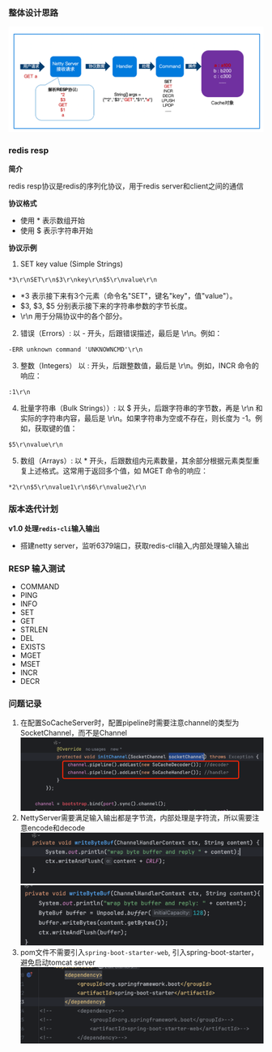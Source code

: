 ### 整体设计思路
![设计思路](socache设计思路.png)

### redis resp

**简介**

redis resp协议是redis的序列化协议，用于redis server和client之间的通信

**协议格式**
- 使用 * 表示数组开始
- 使用 $ 表示字符串开始

**协议示例**
1. SET key value (Simple Strings)
```shell
*3\r\nSET\r\n$3\r\nkey\r\n$5\r\nvalue\r\n
```
- *3 表示接下来有3个元素（命令名"SET"，键名"key"，值"value"）。
- $3, $3, $5 分别表示接下来的字符串参数的字节长度。
- \r\n 用于分隔协议中的各个部分。

2. 错误（Errors）: 以 - 开头，后跟错误描述，最后是 \r\n。例如：
```shell
-ERR unknown command 'UNKNOWNCMD'\r\n
```

3. 整数（Integers） 以 : 开头，后跟整数值，最后是 \r\n。例如，INCR 命令的响应：
```shell
:1\r\n
```        

4. 批量字符串（Bulk Strings））: 以 $ 开头，后跟字符串的字节数，再是 \r\n 和实际的字符串内容，最后是 \r\n。如果字符串为空或不存在，则长度为 -1。例如，获取键的值：
```shell
$5\r\nvalue\r\n
```

5. 数组（Arrays）: 以 * 开头，后跟数组内元素数量，其余部分根据元素类型重复上述格式。这常用于返回多个值，如 MGET 命令的响应：
```shell
*2\r\n$5\r\nvalue1\r\n$6\r\nvalue2\r\n
```

### 版本迭代计划

**v1.0 处理`redis-cli`输入输出** 
- 搭建netty server，监听6379端口，获取redis-cli输入,内部处理输入输出

### RESP 输入测试
- COMMAND
- PING
- INFO
- SET
- GET
- STRLEN
- DEL
- EXISTS
- MGET
- MSET
- INCR
- DECR

### 问题记录
1. 在配置SoCacheServer时，配置pipeline时需要注意channel的类型为SocketChannel，而不是Channel
![bug01](bug01.png)
2. NettyServer需要满足输入输出都是字节流，内部处理是字符流，所以需要注意encode和decode
![bug02-1](bug02-1.png)
![bug02-2](bug02-2.png)
3. pom文件不需要引入`spring-boot-starter-web`, 引入spring-boot-starter，避免启动tomcat server
![bug03](bug03.png)
